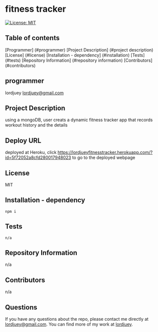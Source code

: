 # fitness tracker

  [![License: MIT](https://img.shields.io/badge/License-MIT-yellow.svg)](https://opensource.org/licenses/MIT)

  ## Table of contents 

   [Programmer] (#programmer)
   [Project Description] (#project description)
   [License] (#license)
   [Installation - dependency] (#installation)
   [Tests] (#tests)
   [Repository Information] (#repository information)
   [Contributors] (#contributors)


  ## programmer
  lordjuey
  lordjuey@gmail.com
  
  ## Project Description
  using a mongoDB, user creats a dynamic fitness tracker app that records workout history and the details
  
  ## Deploy URL 
  deployed at Heroku, click https://lordjueyfitnesstracker.herokuapp.com/?id=5f72052a8cfd280017948023 to go to the deployed webpage
  
  ## License
  MIT

  ## Installation - dependency
  ~~~
  npm i
  ~~~
  ## Tests
  ~~~
  n/a
  ~~~
  ## Repository Information 
  n/a

  ## Contributors 
  n/a

  ## Questions
  
  If you have any questions about the repo, please contact me directly at lordjuey@gmail.com.
  You can find more of my work at [lordjuey](https://github.com/lordjuey).
  
